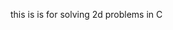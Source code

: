 this is is for solving 2d problems in C








































































































































































